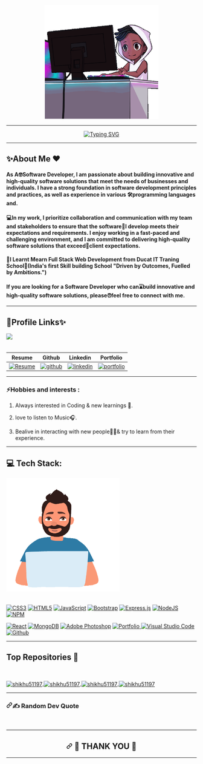 <div class="data" align="center" dir="auto"><a herf="#"><img src="12.gif" alt="" height="300px"></a></div>
<hr>
</div>
<p align="center" dir="auto">
<a href="https://git.io/typing-svg"><img src="https://readme-typing-svg.herokuapp.com?font=Arial&weight=600&pause=1000&color=FF033E&random=false&width=435&lines=Hey+!+%F0%9F%91%8B+I+am+Vivek+Kumar+Tiwari+%F0%9F%A7%91%E2%80%8D%F0%9F%8E%93;I+am+a+%F0%9F%8E%93+Full-Stack+Web++Developer+%F0%9F%91%A8%F0%9F%8F%BB%E2%80%8D%F0%9F%92%BB;%F0%9F%A4%93+Curious+to+learn+new+things+%E2%9C%A8" alt="Typing SVG" /></a></p>
<hr>

<h2>✨About Me ❤️</h2>
<h4>As A🤓Software Developer, I am passionate about building innovative and high-quality software
                            solutions that meet the needs of businesses and individuals. I have a strong foundation in
                            software development principles and practices, as well as experience in various
                            🛠️programming languages and.</h4>
                            
<h4>💻In my work, I prioritize collaboration and
                            communication with my team and stakeholders to ensure that the software🌟I develop meets
                            their expectations and requirements. I enjoy working in a fast-paced and challenging
                            environment, and I am committed to delivering high-quality software solutions that
                            exceed📂client expectations.</h4>
                            
<h4>🏅I Learnt Mearn Full Stack Web Development from Ducat IT Traning School🏡(India's first Skill
                            building School "Driven by Outcomes, Fuelled by Ambitions.")</h4>

<h4>If you are looking for a Software Developer who can⌛build innovative and high-quality software
                            solutions, please⏰feel free to connect with me.</h4>
                            
<hr>

<h2>🔗Profile Links✨</h2>
<div class="data"><a herf="#"><img src="13.gif"></a></div>
</br>
<table>
<thead>
<tr>
<th>Resume</th>
<th>Github</th>
<th>Linkedin</th>
<th>Portfolio</th>
</tr>
</thead>
<tbody>
<tr>
  
<td><a href="https://drive.google.com/file/d/1BzqeRUd16u0EeRLvDhXvkdymE6pKdCQH/view?usp=sharing" rel="nofollow"><img src="https://camo.githubusercontent.com/ecec2d09307174c65fbb29de88e14c205b3542d6b545abbbf7eab48917663474/68747470733a2f2f696d672e736869656c64732e696f2f62616467652f6d795f526573756d652d4537353438303f7374796c653d666f722d7468652d6261646765266c6f676f3d6b6f2d6669266c6f676f436f6c6f723d7768697465" alt="Resume" data-canonical-src="https://img.shields.io/badge/my_Resume-E75480?style=for-the-badge&amp;logo=ko-fi&amp;logoColor=white" style="max-width: 100%;"></a></td>
  
<td><a href="https://github.com/vivek8620"><img src="https://camo.githubusercontent.com/f1636061f03c930ad93a3c1eb61633dce4d238b4b3017d33e17b897e58e6b82e/68747470733a2f2f696d672e736869656c64732e696f2f62616467652f6769746875622d3144413146323f7374796c653d666f722d7468652d6261646765266c6f676f3d676974687562266c6f676f436f6c6f723d7768697465" alt="github" data-canonical-src="https://img.shields.io/badge/github-1DA1F2?style=for-the-badge&amp;logo=github&amp;logoColor=white" style="max-width: 100%;"></a></td>
  
<td><a href="www.linkedin.com/in/vivek-tiwari-5ab4a4273" rel="nofollow"><img src="https://camo.githubusercontent.com/2b91ca452712585ded21c915eefcf36ea6d69716da98590a76308ab959b61807/68747470733a2f2f696d672e736869656c64732e696f2f62616467652f6c696e6b6564696e2d3041363643323f7374796c653d666f722d7468652d6261646765266c6f676f3d6c696e6b6564696e266c6f676f436f6c6f723d7768697465" alt="linkedin" data-canonical-src="https://img.shields.io/badge/linkedin-0A66C2?style=for-the-badge&amp;logo=linkedin&amp;logoColor=white" style="max-width: 100%;"></a></td>
  
<td><a href="https://github.com/vivek8620/Portfolio.git" rel="nofollow"><img src="https://camo.githubusercontent.com/0ae9c78f04926b91560d338a33b8a22c89b5e2c871ae2dcbd58a28bbeb478ef5/68747470733a2f2f696d672e736869656c64732e696f2f62616467652f6d795f706f7274666f6c696f2d3138413330333f7374796c653d666f722d7468652d6261646765266c6f676f3d696f6e6963266c6f676f436f6c6f723d7768697465" alt="portfolio" data-canonical-src="https://img.shields.io/badge/my_portfolio-18A303?style=for-the-badge&amp;logo=ionic&amp;logoColor=white" style="max-width: 100%;"></a></td>
</tr>
</tbody>
</table>
<hr>

<h3>⚡Hobbies and interests :</h3>
<ol dir="auto">
<li>
<p dir="auto">Always interested in Coding &amp; new learnings 💫.</p>
</li>
<li>
<p dir="auto">love to listen to Music🎧.</p>
</li>
<li>
<p dir="auto">Bealive in interacting with new people🫱🫲&amp; try to learn from their experience.</p>
</li>
</ol>
<hr>

<h2 dir="auto">💻 Tech Stack:</h2>
<div dir="auto"><a herf="#"><img src="15.gif" alt="" height="300px"></a></div>
</br>

<p dir="auto">
<a target="_blank" rel="noopener noreferrer nofollow" href="https://camo.githubusercontent.com/26c5573c32755d25305421d54badb7dc11105c583cf5cd69be709d8a125bb932/68747470733a2f2f696d672e736869656c64732e696f2f62616467652f637373332d2532333135373242362e7376673f7374796c653d706c6173746963266c6f676f3d63737333266c6f676f436f6c6f723d7768697465"><img src="https://camo.githubusercontent.com/26c5573c32755d25305421d54badb7dc11105c583cf5cd69be709d8a125bb932/68747470733a2f2f696d672e736869656c64732e696f2f62616467652f637373332d2532333135373242362e7376673f7374796c653d706c6173746963266c6f676f3d63737333266c6f676f436f6c6f723d7768697465" alt="CSS3" data-canonical-src="https://img.shields.io/badge/css3-%231572B6.svg?style=plastic&amp;logo=css3&amp;logoColor=white" style="max-width: 100%;"></a> <a target="_blank" rel="noopener noreferrer nofollow" href="https://camo.githubusercontent.com/7a56067a2e98b60d86017a8288360e5f56c7e7efdb25e73846474a8013c1d6b1/68747470733a2f2f696d672e736869656c64732e696f2f62616467652f68746d6c352d2532334533344632362e7376673f7374796c653d706c6173746963266c6f676f3d68746d6c35266c6f676f436f6c6f723d7768697465"><img src="https://camo.githubusercontent.com/7a56067a2e98b60d86017a8288360e5f56c7e7efdb25e73846474a8013c1d6b1/68747470733a2f2f696d672e736869656c64732e696f2f62616467652f68746d6c352d2532334533344632362e7376673f7374796c653d706c6173746963266c6f676f3d68746d6c35266c6f676f436f6c6f723d7768697465" alt="HTML5" data-canonical-src="https://img.shields.io/badge/html5-%23E34F26.svg?style=plastic&amp;logo=html5&amp;logoColor=white" style="max-width: 100%;"></a> <a target="_blank" rel="noopener noreferrer nofollow" href="https://camo.githubusercontent.com/dc85e28b97f0d1fd4b76ce7f5229a76c4894ecb7e0348d36866a5fc335924387/68747470733a2f2f696d672e736869656c64732e696f2f62616467652f6a6176617363726970742d2532333332333333302e7376673f7374796c653d706c6173746963266c6f676f3d6a617661736372697074266c6f676f436f6c6f723d253233463744463145"><img src="https://camo.githubusercontent.com/dc85e28b97f0d1fd4b76ce7f5229a76c4894ecb7e0348d36866a5fc335924387/68747470733a2f2f696d672e736869656c64732e696f2f62616467652f6a6176617363726970742d2532333332333333302e7376673f7374796c653d706c6173746963266c6f676f3d6a617661736372697074266c6f676f436f6c6f723d253233463744463145" alt="JavaScript" data-canonical-src="https://img.shields.io/badge/javascript-%23323330.svg?style=plastic&amp;logo=javascript&amp;logoColor=%23F7DF1E" style="max-width: 100%;"></a> <a target="_blank" rel="noopener noreferrer nofollow" href="https://camo.githubusercontent.com/52bd28dd3df9f37d74ee82015cdb46a52f1208337912ce1795cdf5ca5f37996f/68747470733a2f2f696d672e736869656c64732e696f2f62616467652f626f6f7473747261702d2532333536334437432e7376673f7374796c653d706c6173746963266c6f676f3d626f6f747374726170266c6f676f436f6c6f723d7768697465"><img src="https://camo.githubusercontent.com/52bd28dd3df9f37d74ee82015cdb46a52f1208337912ce1795cdf5ca5f37996f/68747470733a2f2f696d672e736869656c64732e696f2f62616467652f626f6f7473747261702d2532333536334437432e7376673f7374796c653d706c6173746963266c6f676f3d626f6f747374726170266c6f676f436f6c6f723d7768697465" alt="Bootstrap" data-canonical-src="https://img.shields.io/badge/bootstrap-%23563D7C.svg?style=plastic&amp;logo=bootstrap&amp;logoColor=white" style="max-width: 100%;"></a> <a target="_blank" rel="noopener noreferrer nofollow" href="https://camo.githubusercontent.com/f39c47dff11c780dc61f65656f8368a1091bd1824ef6280da4ad9b89acb3746e/68747470733a2f2f696d672e736869656c64732e696f2f62616467652f657870726573732e6a732d2532333430346435392e7376673f7374796c653d706c6173746963266c6f676f3d65787072657373266c6f676f436f6c6f723d253233363144414642"><img src="https://camo.githubusercontent.com/f39c47dff11c780dc61f65656f8368a1091bd1824ef6280da4ad9b89acb3746e/68747470733a2f2f696d672e736869656c64732e696f2f62616467652f657870726573732e6a732d2532333430346435392e7376673f7374796c653d706c6173746963266c6f676f3d65787072657373266c6f676f436f6c6f723d253233363144414642" alt="Express.js" data-canonical-src="https://img.shields.io/badge/express.js-%23404d59.svg?style=plastic&amp;logo=express&amp;logoColor=%2361DAFB" style="max-width: 100%;"></a> <a target="_blank" rel="noopener noreferrer nofollow" href="https://camo.githubusercontent.com/c1fefc236f890bbd0743fea4e144b83c191102a53faa5a9258756d4ab299b0d0/68747470733a2f2f696d672e736869656c64732e696f2f62616467652f6e6f64652e6a732d3644413535463f7374796c653d706c6173746963266c6f676f3d6e6f64652e6a73266c6f676f436f6c6f723d7768697465"><img src="https://camo.githubusercontent.com/c1fefc236f890bbd0743fea4e144b83c191102a53faa5a9258756d4ab299b0d0/68747470733a2f2f696d672e736869656c64732e696f2f62616467652f6e6f64652e6a732d3644413535463f7374796c653d706c6173746963266c6f676f3d6e6f64652e6a73266c6f676f436f6c6f723d7768697465" alt="NodeJS" data-canonical-src="https://img.shields.io/badge/node.js-6DA55F?style=plastic&amp;logo=node.js&amp;logoColor=white" style="max-width: 100%;"></a> <a target="_blank" rel="noopener noreferrer nofollow" href="https://camo.githubusercontent.com/413aeda13219cc99c241777722669eb0af33256536eb5da9e25c9a6d235bc5f8/68747470733a2f2f696d672e736869656c64732e696f2f62616467652f4e504d2d2532333030303030302e7376673f7374796c653d706c6173746963266c6f676f3d6e706d266c6f676f436f6c6f723d7768697465"><img src="https://camo.githubusercontent.com/413aeda13219cc99c241777722669eb0af33256536eb5da9e25c9a6d235bc5f8/68747470733a2f2f696d672e736869656c64732e696f2f62616467652f4e504d2d2532333030303030302e7376673f7374796c653d706c6173746963266c6f676f3d6e706d266c6f676f436f6c6f723d7768697465" alt="NPM" data-canonical-src="https://img.shields.io/badge/NPM-%23000000.svg?style=plastic&amp;logo=npm&amp;logoColor=white" style="max-width: 100%;"></a> 
  
  <a target="_blank" rel="noopener noreferrer nofollow" href="https://camo.githubusercontent.com/59817a5bb2c1434629cda07e794a417c76fca563e76200911f86360e60b41918/68747470733a2f2f696d672e736869656c64732e696f2f62616467652f72656163742d2532333230323332612e7376673f7374796c653d706c6173746963266c6f676f3d7265616374266c6f676f436f6c6f723d253233363144414642"><img src="https://camo.githubusercontent.com/59817a5bb2c1434629cda07e794a417c76fca563e76200911f86360e60b41918/68747470733a2f2f696d672e736869656c64732e696f2f62616467652f72656163742d2532333230323332612e7376673f7374796c653d706c6173746963266c6f676f3d7265616374266c6f676f436f6c6f723d253233363144414642" alt="React" data-canonical-src="https://img.shields.io/badge/react-%2320232a.svg?style=plastic&amp;logo=react&amp;logoColor=%2361DAFB" style="max-width: 100%;"></a> <a target="_blank" rel="noopener noreferrer nofollow" href="https://camo.githubusercontent.com/8b348309d4fd43b2aa79dce7ad1ed5c8547a64d7b380350cfc0e1ad1972890e5/68747470733a2f2f696d672e736869656c64732e696f2f62616467652f4d6f6e676f44422d2532333465613934622e7376673f7374796c653d706c6173746963266c6f676f3d6d6f6e676f6462266c6f676f436f6c6f723d7768697465"><img src="https://camo.githubusercontent.com/8b348309d4fd43b2aa79dce7ad1ed5c8547a64d7b380350cfc0e1ad1972890e5/68747470733a2f2f696d672e736869656c64732e696f2f62616467652f4d6f6e676f44422d2532333465613934622e7376673f7374796c653d706c6173746963266c6f676f3d6d6f6e676f6462266c6f676f436f6c6f723d7768697465" alt="MongoDB" data-canonical-src="https://img.shields.io/badge/MongoDB-%234ea94b.svg?style=plastic&amp;logo=mongodb&amp;logoColor=white" style="max-width: 100%;"></a> </a> <a target="_blank" rel="noopener noreferrer nofollow" href="https://camo.githubusercontent.com/81462093fa279e4246fc292a5a05fbc9218759c58828097be6efc7a70875a060/68747470733a2f2f696d672e736869656c64732e696f2f62616467652f61646f626570686f746f73686f702d2532333331413846462e7376673f7374796c653d706c6173746963266c6f676f3d61646f626570686f746f73686f70266c6f676f436f6c6f723d7768697465"><img src="https://camo.githubusercontent.com/81462093fa279e4246fc292a5a05fbc9218759c58828097be6efc7a70875a060/68747470733a2f2f696d672e736869656c64732e696f2f62616467652f61646f626570686f746f73686f702d2532333331413846462e7376673f7374796c653d706c6173746963266c6f676f3d61646f626570686f746f73686f70266c6f676f436f6c6f723d7768697465" alt="Adobe Photoshop" data-canonical-src="https://img.shields.io/badge/adobephotoshop-%2331A8FF.svg?style=plastic&amp;logo=adobephotoshop&amp;logoColor=white" style="max-width: 100%;"></a> </a> <a target="_blank" rel="noopener noreferrer nofollow" href="https://camo.githubusercontent.com/8006d7af1a1962ac4654a935aa222aaddc513179658b21c9e92106797d23de0a/68747470733a2f2f696d672e736869656c64732e696f2f62616467652f506f7274666f6c696f2d2532333030303030302e7376673f7374796c653d706c6173746963266c6f676f3d66697265666f78266c6f676f436f6c6f723d23464637313339"><img src="https://camo.githubusercontent.com/8006d7af1a1962ac4654a935aa222aaddc513179658b21c9e92106797d23de0a/68747470733a2f2f696d672e736869656c64732e696f2f62616467652f506f7274666f6c696f2d2532333030303030302e7376673f7374796c653d706c6173746963266c6f676f3d66697265666f78266c6f676f436f6c6f723d23464637313339" alt="Portfolio" data-canonical-src="https://img.shields.io/badge/Portfolio-%23000000.svg?style=plastic&amp;logo=firefox&amp;logoColor=#FF7139" style="max-width: 100%;"> <a target="_blank" rel="noopener noreferrer nofollow" href="https://camo.githubusercontent.com/abc9eb3abd5d2fddfbb1d99d8604a9fbf8b5c1155d208f14e6159266c8985b42/68747470733a2f2f696d672e736869656c64732e696f2f62616467652f56697375616c53747564696f436f64652d2532333030374143432e7376673f7374796c653d706c6173746963266c6f676f3d76697375616c73747564696f636f6465266c6f676f436f6c6f723d7768697465"><img src="https://camo.githubusercontent.com/abc9eb3abd5d2fddfbb1d99d8604a9fbf8b5c1155d208f14e6159266c8985b42/68747470733a2f2f696d672e736869656c64732e696f2f62616467652f56697375616c53747564696f436f64652d2532333030374143432e7376673f7374796c653d706c6173746963266c6f676f3d76697375616c73747564696f636f6465266c6f676f436f6c6f723d7768697465" alt="Visual Studio Code" data-canonical-src="https://img.shields.io/badge/VisualStudioCode-%23007ACC.svg?style=plastic&amp;logo=visualstudiocode&amp;logoColor=white" style="max-width: 100%;"></a> <a target="_blank" rel="noopener noreferrer nofollow" href="https://camo.githubusercontent.com/a2f07a76637462225733cb785f0f53e67246387cf6f7f86775392dce3b7b7767/68747470733a2f2f696d672e736869656c64732e696f2f62616467652f4769746875622d2532333030303030302e7376673f7374796c653d706c6173746963266c6f676f3d676974687562266c6f676f436f6c6f723d7768697465"><img src="https://camo.githubusercontent.com/a2f07a76637462225733cb785f0f53e67246387cf6f7f86775392dce3b7b7767/68747470733a2f2f696d672e736869656c64732e696f2f62616467652f4769746875622d2532333030303030302e7376673f7374796c653d706c6173746963266c6f676f3d676974687562266c6f676f436f6c6f723d7768697465" alt="Github" data-canonical-src="https://img.shields.io/badge/Github-%23000000.svg?style=plastic&amp;logo=github&amp;logoColor=white" style="max-width: 100%;"></a></p>
<hr>

  <h2 dir="auto">Top Repositories 📂</h2>
</br>
<p dir="auto">
    <a href="https://github.com/shikhu51197/UsedCarbuyAssign">
        <img align="center" src="https://camo.githubusercontent.com/8ac88ee193b58af1c8206e512518b33618e9f32455ac78e4572cb9a9512a90a7/68747470733a2f2f6769746875622d726561646d652d73746174732e76657263656c2e6170702f6170692f70696e2f3f757365726e616d653d7368696b68753531313937267265706f3d5573656443617262757941737369676e266c6f63616c653d656e26626f726465725f7261646975733d30267468656d653d6461726b" alt="shikhu51197" data-canonical-src="https://github-readme-stats.vercel.app/api/pin/?username=shikhu51197&amp;repo=UsedCarbuyAssign&amp;locale=en&amp;border_radius=0&amp;theme=dark" style="max-width: 100%;">
    </a>
    <a href="https://github.com/shikhu51197/Mini-Projects">
        <img align="center" src="https://camo.githubusercontent.com/0272a30113d6f9c8fc6040b0f7477798cfc06de908c0221d843026a8136a9993/68747470733a2f2f6769746875622d726561646d652d73746174732e76657263656c2e6170702f6170692f70696e2f3f757365726e616d653d7368696b68753531313937267265706f3d4d696e692d50726f6a65637473266c6f63616c653d656e26626f726465725f7261646975733d30267468656d653d6461726b" alt="shikhu51197" data-canonical-src="https://github-readme-stats.vercel.app/api/pin/?username=shikhu51197&amp;repo=Mini-Projects&amp;locale=en&amp;border_radius=0&amp;theme=dark" style="max-width: 100%;">
    </a>
    <a href="https://github.com/shikhu51197/Communication_Bridge">
        <img align="center" src="https://camo.githubusercontent.com/691c0ade89ee314cdb1c5e72f781364578810581745f490c0a075688030d94c6/68747470733a2f2f6769746875622d726561646d652d73746174732e76657263656c2e6170702f6170692f70696e2f3f757365726e616d653d7368696b68753531313937267265706f3d436f6d6d756e69636174696f6e5f427269646765266c6f63616c653d656e26626f726465725f7261646975733d30267468656d653d6461726b" alt="shikhu51197" data-canonical-src="https://github-readme-stats.vercel.app/api/pin/?username=shikhu51197&amp;repo=Communication_Bridge&amp;locale=en&amp;border_radius=0&amp;theme=dark" style="max-width: 100%;">
    </a>
    <a href="https://github.com/shikhu51197/Chanda_kaudi_game">
        <img align="center" src="https://camo.githubusercontent.com/5127ed8e97033b1374178751f23db085d1a8fabb1dd3b276db732eaa5b98523c/68747470733a2f2f6769746875622d726561646d652d73746174732e76657263656c2e6170702f6170692f70696e2f3f757365726e616d653d7368696b68753531313937267265706f3d4368616e64615f6b617564695f67616d65266c6f63616c653d656e26626f726465725f7261646975733d30267468656d653d6461726b" alt="shikhu51197" data-canonical-src="https://github-readme-stats.vercel.app/api/pin/?username=shikhu51197&amp;repo=Chanda_kaudi_game&amp;locale=en&amp;border_radius=0&amp;theme=dark" style="max-width: 100%;"> 
    </a>
</p>
<hr>
<h3 dir="auto"><a id="user-content-️-random-dev-quote" class="anchor" aria-hidden="true" tabindex="-1" href="#️-random-dev-quote"><svg class="octicon octicon-link" viewBox="0 0 16 16" version="1.1" width="16" height="16" aria-hidden="true"><path d="m7.775 3.275 1.25-1.25a3.5 3.5 0 1 1 4.95 4.95l-2.5 2.5a3.5 3.5 0 0 1-4.95 0 .751.751 0 0 1 .018-1.042.751.751 0 0 1 1.042-.018 1.998 1.998 0 0 0 2.83 0l2.5-2.5a2.002 2.002 0 0 0-2.83-2.83l-1.25 1.25a.751.751 0 0 1-1.042-.018.751.751 0 0 1-.018-1.042Zm-4.69 9.64a1.998 1.998 0 0 0 2.83 0l1.25-1.25a.751.751 0 0 1 1.042.018.751.751 0 0 1 .018 1.042l-1.25 1.25a3.5 3.5 0 1 1-4.95-4.95l2.5-2.5a3.5 3.5 0 0 1 4.95 0 .751.751 0 0 1-.018 1.042.751.751 0 0 1-1.042.018 1.998 1.998 0 0 0-2.83 0l-2.5 2.5a1.998 1.998 0 0 0 0 2.83Z"></path></svg></a>✍️ Random Dev Quote</h3>
<p dir="auto"><a target="_blank" rel="noopener noreferrer nofollow" href="https://camo.githubusercontent.com/514a316f55ee7423454e2bc9fd9dd323b8d553be0d6a6fee9e0da733d0549c08/68747470733a2f2f71756f7465732d6769746875622d726561646d652e76657263656c2e6170702f6170693f747970653d7665746963616c267468656d653d7261646963616c"><img src="https://camo.githubusercontent.com/514a316f55ee7423454e2bc9fd9dd323b8d553be0d6a6fee9e0da733d0549c08/68747470733a2f2f71756f7465732d6769746875622d726561646d652e76657263656c2e6170702f6170693f747970653d7665746963616c267468656d653d7261646963616c" alt="" data-canonical-src="https://quotes-github-readme.vercel.app/api?type=vetical&amp;theme=radical" style="max-width: 100%;"></a></p>
<hr>
<h2 align="center" dir="auto"><a id="user-content--thank-you-" class="anchor" aria-hidden="true" tabindex="-1" href="#-thank-you-"><svg class="octicon octicon-link" viewBox="0 0 16 16" version="1.1" width="16" height="16" aria-hidden="true"><path d="m7.775 3.275 1.25-1.25a3.5 3.5 0 1 1 4.95 4.95l-2.5 2.5a3.5 3.5 0 0 1-4.95 0 .751.751 0 0 1 .018-1.042.751.751 0 0 1 1.042-.018 1.998 1.998 0 0 0 2.83 0l2.5-2.5a2.002 2.002 0 0 0-2.83-2.83l-1.25 1.25a.751.751 0 0 1-1.042-.018.751.751 0 0 1-.018-1.042Zm-4.69 9.64a1.998 1.998 0 0 0 2.83 0l1.25-1.25a.751.751 0 0 1 1.042.018.751.751 0 0 1 .018 1.042l-1.25 1.25a3.5 3.5 0 1 1-4.95-4.95l2.5-2.5a3.5 3.5 0 0 1 4.95 0 .751.751 0 0 1-.018 1.042.751.751 0 0 1-1.042.018 1.998 1.998 0 0 0-2.83 0l-2.5 2.5a1.998 1.998 0 0 0 0 2.83Z"></path></svg></a>
🙂 THANK YOU 🙂
</h2>	
<hr>


